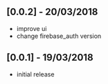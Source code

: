 ## [0.0.2] - 20/03/2018

* improve ui
* change firebase_auth version 

## [0.0.1] - 19/03/2018

* initial release

